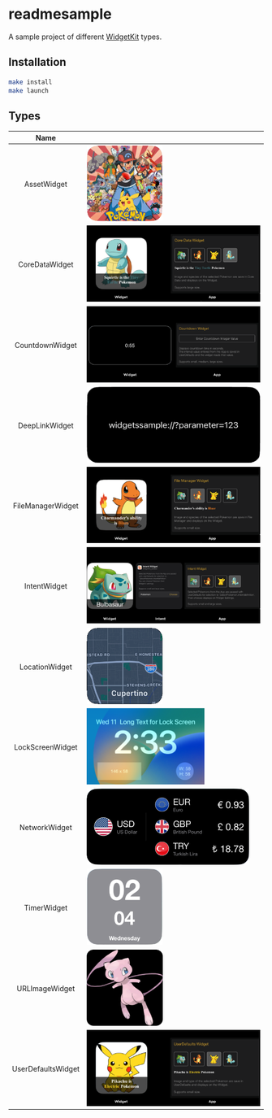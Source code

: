 # readmesample
A sample project of different [WidgetKit](https://developer.apple.com/documentation/widgetkit) types.

## Installation
```sh
make install
make launch
```

## Types

| Name | |
| :--: | :---------- |
| AssetWidget | <img src="images/assetwidget.png" width="150" height="150"> |
| CoreDataWidget | <img src="images/coredatawidget.png" width="342" height="150"> |
| CountdownWidget | <img src="images/countdownwidget.png" width="342" height="150"> |
| DeepLinkWidget | <img src="images/deeplinkwidget.png" width="342" height="150"> |
| FileManagerWidget | <img src="images/filemanagerwidget.png" width="342" height="150"> |
| IntentWidget | <img src="images/intentwidget.png" width="342" height="150"> |
| LocationWidget | <img src="images/locationwidget.png" width="150" height="150"> |
| LockScreenWidget | <img src="images/lockscreenwidget.png" width="232" height="150"> |
| NetworkWidget | <img src="images/networkwidget.png" width="320" height="150"> |
| TimerWidget | <img src="images/timerwidget.png" width="150" height="150"> |
| URLImageWidget | <img src="images/urlimagewidget.png" width="150" height="150"> |
| UserDefaultsWidget | <img src="images/userdefaultswidget.png" width="342" height="150"> |